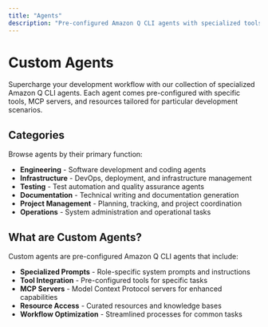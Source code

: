 ```yaml
---
title: "Agents"
description: "Pre-configured Amazon Q CLI agents with specialized tools and capabilities for specific development tasks"
---
```


# Custom Agents

Supercharge your development workflow with our collection of specialized Amazon Q CLI agents. Each agent comes pre-configured with specific tools, MCP servers, and resources tailored for particular development scenarios.

## Categories

Browse agents by their primary function:

- **Engineering** - Software development and coding agents
- **Infrastructure** - DevOps, deployment, and infrastructure management
- **Testing** - Test automation and quality assurance agents
- **Documentation** - Technical writing and documentation generation
- **Project Management** - Planning, tracking, and project coordination
- **Operations** - System administration and operational tasks

## What are Custom Agents?

Custom agents are pre-configured Amazon Q CLI agents that include:

- **Specialized Prompts** - Role-specific system prompts and instructions
- **Tool Integration** - Pre-configured tools for specific tasks
- **MCP Servers** - Model Context Protocol servers for enhanced capabilities
- **Resource Access** - Curated resources and knowledge bases
- **Workflow Optimization** - Streamlined processes for common tasks
